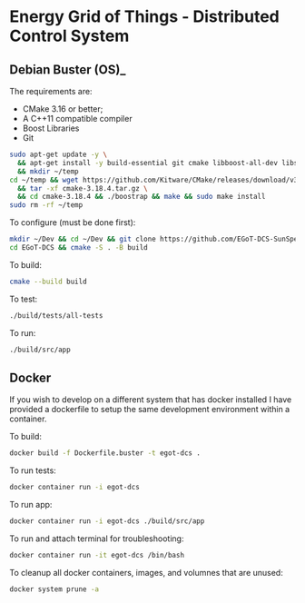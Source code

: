 # Energy Grid of Things - Distributed Control System

## Debian Buster (OS)_
The requirements are:

* CMake 3.16 or better;
* A C++11 compatible compiler
* Boost Libraries
* Git

```bash
sudo apt-get update -y \
  && apt-get install -y build-essential git cmake libboost-all-dev libssl-dev \
  && mkdir ~/temp
cd ~/temp && wget https://github.com/Kitware/CMake/releases/download/v3.18.4/cmake-3.18.4.tar.gz \
  && tar -xf cmake-3.18.4.tar.gz \
  && cd cmake-3.18.4 && ./boostrap && make && sudo make install
sudo rm -rf ~/temp
```

To configure (must be done first):

```bash
mkdir ~/Dev && cd ~/Dev && git clone https://github.com/EGoT-DCS-SunSpec-Modbus/EGoT-DCS
cd EGoT-DCS && cmake -S . -B build
```

To build:

```bash
cmake --build build
```

To test:

```bash
./build/tests/all-tests
```

To run:

```bash
./build/src/app
```
## Docker
If you wish to develop on a different system that has docker installed I have provided a dockerfile to setup the same development environment within a container. 

To build:
``` bash
docker build -f Dockerfile.buster -t egot-dcs .
```

To run tests:

```bash
docker container run -i egot-dcs
```

To run app:

```bash
docker container run -i egot-dcs ./build/src/app
```

To run and attach terminal for troubleshooting:

```bash
docker container run -it egot-dcs /bin/bash
```

To cleanup all docker containers, images, and volumnes that are unused:

```bash
docker system prune -a
```
